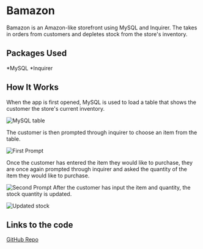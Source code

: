 # Bamazon

Bamazon is an Amazon-like storefront using MySQL and Inquirer. The takes in orders from customers and depletes stock from the store's inventory.

## Packages Used

*MySQL
*Inquirer

## How It Works

When the app is first opened, MySQL is used to load a table that shows the customer the store's current inventory. 
<!-- Insert pic of table here -->
![MySQL table](/images/)

The customer is then prompted through inquirer to choose an item from the table. 
<!-- Insert pic of first prompt -->
![First Prompt]()

Once the customer has entered the item they would like to purchase, they are once again prompted through inquirer and asked the quantity of the item they would like to purchase.
<!-- Insert pic of second prompt -->
![Second Prompt]()
After the customer has input the item and quantity, the stock quantity is updated.
<!-- Insert pic of stock that has been updated -->
![Updated stock]()
## Links to the code
[GitHub Repo](https://github.com/charbeaty/Bamazon.git)